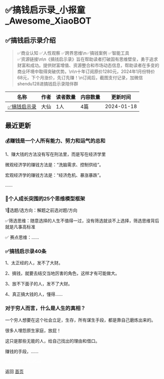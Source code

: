 # ✅搞钱启示录_小报童_Awesome_XiaoBOT

## ✅搞钱启示录介绍
> ✅商业认知 ✅人性观察 ✅跨界思维\n✅搞钱案例 ✅智能工具  
✅资源链接\n\n《搞钱启示录》旨在帮助读者打破固有思维壁垒，勇于追求财富和成功。提供财富增值、资源整合和市场动态信息，帮助读者在多变的商业环境中取得突破优势。\n\n十年订阅原价1280元，2024年1月份特价68元，下个月涨价，先订先赚！\n订阅后，截图支付记录，加微信  
shendu128进搞钱启示录陪伴群  
  


|名称|作者|读者数量|内容数量|更新时间|
|---|---|---|---|---|
|[✅搞钱启示录](https://xiaobot.net/p/gaoqian888?refer=0b133df9-27dc-423b-8101-639049001c13)|大仙|1人|4篇|2024-01-18|

## 最近更新
### 💰赚钱是一个人所有能力、努力和运气的总和

1、赚大钱的方法没有写在刑法里，而是写在经济学里

微观经济学的赚钱方法是：“洗脑需求、控制供给”。

宏观经济学的赚钱方法是：“经济危机、暴涨暴跌”。

......

### 💎个人成长突围的25个思维模型框架

1⃣选题/选方向：解题之前选对题/方向

✅筛选思维：随意选择的人生不值得一过，没有筛选就谈不上选择，筛选思维背后就是凡事高标准

✅ 赛点思维：......

### ✅搞钱启示录40条

1、太正经的人，发不了大财。

2、搞钱，就要去结交当地厉害的角色，这样才有可能做大。

3、放不下面子的人，发不了大财。

4、真正搞大钱的人，懂得......

### 对于穷人而言，什么是人生的真相？

一个穷人想要在这个社会立足，生存，所有谋生手段，都是靠自己磨炼出来的。

很多人埋怨原生家庭，放屁！

这只是那些无能的人，给自己找出的理由和借口。

赚钱的手段，......


<a href="https://github.com/Reno9527/awesome-xiaobot" style="color: white; text-decoration: none;">awesome-xiaobot</a>

返回 [首页](../README.md)
